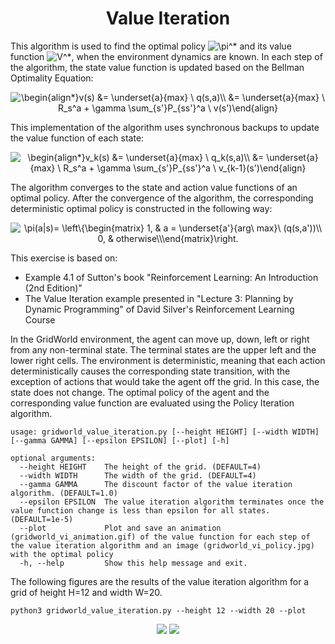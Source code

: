<center><h1> Value Iteration </h1></center>

This algorithm is used to find the optimal policy <img src="https://latex.codecogs.com/svg.image?\pi^*" title="\pi^*" />
and its value function <img src="https://latex.codecogs.com/svg.image?V^*" title="V^*" />, when the environment dynamics
are known. In each step of the algorithm, the state value function is updated based on the Bellman Optimality Equation:

<!---
\begin{align*}
v(s) &= \underset{a}{max} \ q(s,a)\\
     &= \underset{a}{max} \ R_s^a + \gamma \sum_{s'}P_{ss'}^a \ v(s')
\end{align} 
-->

<center>
<img src="https://latex.codecogs.com/svg.image?\begin{align*}v(s)&space;&=&space;\underset{a}{max}&space;\&space;q(s,a)\\&space;&space;&space;&space;&space;&=&space;\underset{a}{max}&space;\&space;R_s^a&space;&plus;&space;\gamma&space;\sum_{s'}P_{ss'}^a&space;\&space;v(s')\end{align}&space;" title="\begin{align*}v(s) &= \underset{a}{max} \ q(s,a)\\ &= \underset{a}{max} \ R_s^a + \gamma \sum_{s'}P_{ss'}^a \ v(s')\end{align} " />
</center>

This implementation of the algorithm uses synchronous backups to update the value function of each state:

<!---
\begin{align*}
v_k(s) &= \underset{a}{max} \ q_k(s,a)\\
     &= \underset{a}{max} \ R_s^a + \gamma \sum_{s'}P_{ss'}^a \ v_{k-1}(s')
\end{align} 
-->

<center>
<img src="https://latex.codecogs.com/svg.image?\begin{align*}v_k(s)&space;&=&space;\underset{a}{max}&space;\&space;q_k(s,a)\\&space;&space;&space;&space;&space;&=&space;\underset{a}{max}&space;\&space;R_s^a&space;&plus;&space;\gamma&space;\sum_{s'}P_{ss'}^a&space;\&space;v_{k-1}(s')\end{align}&space;" title="\begin{align*}v_k(s) &= \underset{a}{max} \ q_k(s,a)\\ &= \underset{a}{max} \ R_s^a + \gamma \sum_{s'}P_{ss'}^a \ v_{k-1}(s')\end{align} " />
</center>

The algorithm converges to the state and action value functions of an optimal policy. After the convergence of the 
algorithm, the corresponding deterministic optimal policy is constructed in the following way:

<!---
pi(a|s)= \left\{\begin{matrix}
   1, & a = \underset{a'}{arg\ max}\ (q(s,a'))\\
   0, & otherwise\\
\end{matrix}\right.
-->

<center>
<img src="https://latex.codecogs.com/svg.image?\pi(a|s)=&space;\left\{\begin{matrix}&space;&space;&space;1,&space;&&space;a&space;=&space;\underset{a'}{arg\&space;max}\&space;(q(s,a'))\\&space;&space;&space;0,&space;&&space;otherwise\\\end{matrix}\right." title="\pi(a|s)= \left\{\begin{matrix} 1, & a = \underset{a'}{arg\ max}\ (q(s,a'))\\ 0, & otherwise\\\end{matrix}\right." />
</center>


This exercise is based on:
- Example 4.1 of Sutton's book "Reinforcement Learning: An Introduction (2nd Edition)"
- The Value Iteration example presented in "Lecture 3: Planning by Dynamic Programming" of David Silver's Reinforcement
Learning Course

In the GridWorld environment, the agent can move up, down, left or right from any non-terminal state. The terminal
states are the upper left and the lower right cells. The environment is deterministic, meaning that each action
deterministically causes the corresponding state transition, with the exception of actions that would take the agent off 
the grid. In this case, the state does not change. The optimal policy of the agent and the corresponding value function
are evaluated using the Policy Iteration algorithm.

```commandline
usage: gridworld_value_iteration.py [--height HEIGHT] [--width WIDTH] [--gamma GAMMA] [--epsilon EPSILON] [--plot] [-h]

optional arguments:
  --height HEIGHT    The height of the grid. (DEFAULT=4)
  --width WIDTH      The width of the grid. (DEFAULT=4)
  --gamma GAMMA      The discount factor of the value iteration algorithm. (DEFAULT=1.0)
  --epsilon EPSILON  The value iteration algorithm terminates once the value function change is less than epsilon for all states. (DEFAULT=1e-5)
  --plot             Plot and save an animation (gridworld_vi_animation.gif) of the value function for each step of the value iteration algorithm and an image (gridworld_vi_policy.jpg) with the optimal policy
  -h, --help         Show this help message and exit.
```

The following figures are the results of the value iteration algorithm for a grid of height H=12 and width W=20.
```commandline
python3 gridworld_value_iteration.py --height 12 --width 20 --plot
````
<center>
<img src="gridworld_vi_animation.gif"/>
<img src="gridworld_vi_policy.jpg"/>
</center>
